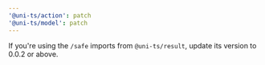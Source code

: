 ```yaml
---
'@uni-ts/action': patch
'@uni-ts/model': patch
---
```


If you're using the `/safe` imports from `@uni-ts/result`, update its version to 0.0.2 or above.
